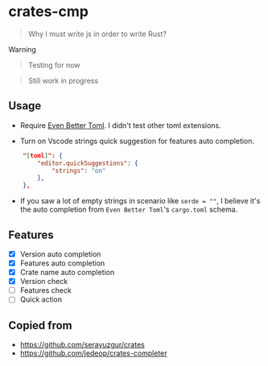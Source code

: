 # crates-cmp

> Why I must write js in order to write Rust?

> [!WARNING]

> Testing for now

> Still work in progress

## Usage

- Require [Even Better Toml](https://marketplace.visualstudio.com/items?itemName=tamasfe.even-better-toml). I didn't test other toml extensions.

- Turn on Vscode strings quick suggestion for features auto completion.

```json
    "[toml]": {
        "editor.quickSuggestions": {
            "strings": "on"
        },
    },
```

- If you saw a lot of empty strings in scenario like `serde = ""`, I believe it's the auto completion from `Even Better Toml`'s `cargo.toml` schema.

## Features

- [x] Version auto completion
- [x] Features auto completion
- [x] Crate name auto completion
- [x] Version check
- [ ] Features check
- [ ] Quick action

## Copied from

- https://github.com/serayuzgur/crates
- https://github.com/jedeop/crates-completer
